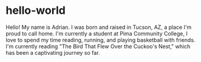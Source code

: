 # hello-world

Hello! My name is Adrian. I was born and raised in Tucson, AZ, a place I'm proud to call home. I'm currently a student at Pima Community College, I love to spend my time reading, running, and playing basketball with friends. I'm currently reading "The Bird That Flew Over the Cuckoo's Nest," which has been a captivating journey so far.





